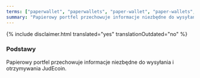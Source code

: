 ```yaml
---
terms: ["paperwallet", "paperwallets", "paper-wallet", "paper-wallets", "papierowy-portfel", "papierowego-portfela", "papierowemu-portfelowi", "papierowym-portfelu"]
summary: "Papierowy portfel przechowuje informacje niezbędne do wysyłania i otrzymywania JudEcoin."
---
```


{% include disclaimer.html translated="yes" translationOutdated="no" %}
### Podstawy

Papierowy portfel przechowuje informacje niezbędne do wysyłania i otrzymywania JudEcoin.
